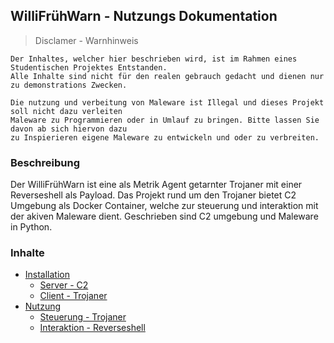 ## WilliFrühWarn - Nutzungs Dokumentation
> Disclamer - Warnhinweis
```
Der Inhaltes, welcher hier beschrieben wird, ist im Rahmen eines Studentischen Projektes Entstanden.
Alle Inhalte sind nicht für den realen gebrauch gedacht und dienen nur zu demonstrations Zwecken.

Die nutzung und verbeitung von Maleware ist Illegal und dieses Projekt soll nicht dazu verleiten
Maleware zu Programmieren oder in Umlauf zu bringen. Bitte lassen Sie davon ab sich hiervon dazu
zu Inspierieren eigene Maleware zu entwickeln und oder zu verbreiten.
```
### Beschreibung
Der WilliFrühWarn ist eine als Metrik Agent getarnter Trojaner mit einer Reverseshell als Payload. Das Projekt rund um den Trojaner bietet C2 Umgebung als Docker Container, welche zur steuerung und interaktion mit der akiven Maleware dient. Geschrieben sind C2 umgebung und Maleware in Python.

### Inhalte
- [Installation](docs/installation.md)
  - [Server - C2](docs/c2.md)
  - [Client - Trojaner](docs/trojan.md)
- [Nutzung](docs/using.md)
  - [Steuerung - Trojaner](docs/controle.md)
  - [Interaktion - Reverseshell](docs/interact.md)
